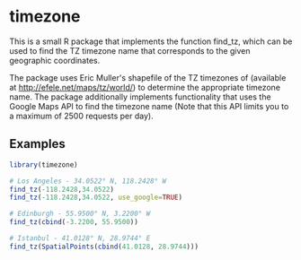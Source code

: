 # timezone

This is a small R package that implements the function find_tz, which can be used to find the TZ timezone name that corresponds to the given geographic coordinates.

The package uses Eric Muller's shapefile of the TZ timezones of (available at http://efele.net/maps/tz/world/) to determine the appropriate timezone name. The package additionally implements functionality that uses the Google Maps API to find the timezone name (Note that this API limits you to a maximum of 2500 requests per day).

## Examples

```r
library(timezone)

# Los Angeles - 34.0522° N, 118.2428° W
find_tz(-118.2428,34.0522)
find_tz(-118.2428,34.0522, use_google=TRUE)

# Edinburgh - 55.9500° N, 3.2200° W
find_tz(cbind(-3.2200, 55.9500))

# Istanbul - 41.0128° N, 28.9744° E
find_tz(SpatialPoints(cbind(41.0128, 28.9744)))
```

